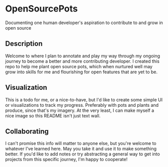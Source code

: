 # OpenSourcePots
Documenting one human developer's aspiration to contribute to and grow in open source

## Description
Welcome to where I plan to annotate and play my way through my ongoing journey to become a better and more contributing developer. I created this repo to help me plant open source pots, which when nurtured well may grow into skills for me and flourishing for open features that are yet to be.

## Visualization
This is a todo for me, or a nice-to-have, but I'd like to create some simple UI or visualizations to track my progress. Preferably with pots and plants and produce, since that's my imagery. At the very least, I can make myself a nice image so this README isn't just text wall.

## Collaborating
I can't promise this info will matter to anyone else, but you're welcome to whatever I've learned here. May you take it and use it to make something better. If you'd like to add notes or try abstracting a general way to get into projects from this specific journey, I'm happy to cooperate!

